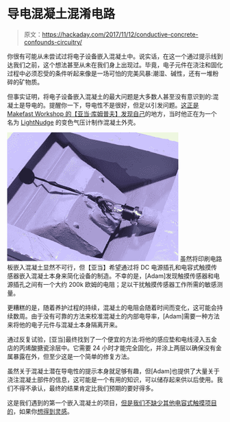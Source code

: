 # 导电混凝土混淆电路

> 原文：<https://hackaday.com/2017/11/12/conductive-concrete-confounds-circuitry/>

你很有可能从未尝试过将电子设备嵌入混凝土中。说实话，在这一个通过提示线到达我们之前，这个想法甚至从未在我们身上出现过。毕竟，电子元件在浇注和固化过程中必须忍受的条件听起来像是一场可怕的完美风暴:潮湿、碱性，还有一堆粉碎的矿物质。

但事实证明，将电子设备嵌入混凝土的最大问题是大多数人甚至没有意识到的:混凝土是导电的。提醒你一下，导电性不是很好，但足以引发问题。[这正是 Makefast Workshop 的【亚当·库姆普夫】发现自己](http://makefastworkshop.com/hacks/?p=20171110)的地方，当时他正在为一个名为 [LightNudge](http://makefastworkshop.com/lightnudge/) 的变色气压计制作混凝土外壳。

[![](img/85a0f1f74039b8edf6c0ff1218143ab7.png)](https://hackaday.com/wp-content/uploads/2017/11/concrete_detail2.jpg) 虽然将印刷电路板嵌入混凝土显然不可行，但【亚当】希望通过将 DC 电源插孔和电容式触摸传感器嵌入混凝土本身来简化设备的制造。不幸的是，[Adam]发现触摸传感器和电源插孔之间有一个大约 200k 欧姆的电阻；足以干扰触摸传感器工作所需的敏感测量。

更糟糕的是，随着养护过程的持续，混凝土的电阻会随着时间而变化，这可能会持续数周。由于没有可靠的方法来校准混凝土的内部电导率，[Adam]需要一种方法来将他的电子元件与混凝土本身隔离开来。

通过反复试验，[亚当]最终找到了一个便宜的方法:将他的感应垫和电线浸入五金店的丙烯酸搪瓷涂层中。它需要 24 小时才能完全固化，并涂上两层以确保没有金属暴露在外，但至少这是一个简单的修复方法。

虽然关于混凝土潜在导电性的提示本身就足够有趣，但[Adam]也提供了大量关于浇注混凝土部件的信息，这可能是一个有用的知识，可以储存起来供以后使用。我们不得不承认，最终的结果肯定比我们预期的要好得多。

这是我们遇到的第一个嵌入混凝土的项目，[但是我们不缺少其他](https://hackaday.com/2017/06/08/controlling-a-moog-werkstatt-with-a-capacitive-touch-janko-keyboard/)[电容式触摸项目的](https://hackaday.com/2012/05/27/making-capacitive-touch-sensors-with-pencil-and-paper/)，如果你[想得到灵感](https://hackaday.com/2012/08/08/making-a-game-with-capacitive-touch/)。